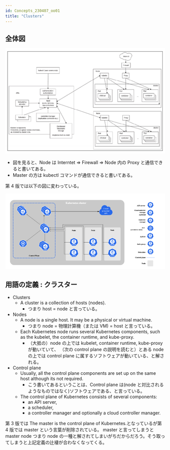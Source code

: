 ```yaml
---
id: Concepts_230407_oo01
title: "Clusters"
---
```


## 全体図

![](architecture.png)

- 図を見ると、Node は Interntet => Firewall => Node 内の Proxy と通信できると書いてある。
- Master の方は kubectl コマンドが通信できると書いてある。

第 4 版では以下の図に変わっている。

![](architecture4.png)


## 用語の定義 : クラスター

- Clusters
    - A cluster is a collection of hosts (nodes).
        - つまり host = node と言っている。
- Nodes
    - A node is a single host. It may be a physical or virtual machine. 
        - つまり node = 物理計算機（または VM) = host と言っている。
    - Each Kubernetes node runs several Kubernetes components, such as the kubelet, the container runtime, and kube-proxy. 
        - （大抵の）node の上では kubelet, container runtime, kube-proxy が動いていて、
        （次の control plane の説明を読むと）とある node の上では control plane に属するソフトウェアが動いている、と解される。
- Control plane 
    - Usually, all the control plane components are set up on the same host although its not required.
        - こう書いてあるということは、Control plane は(node と対比されるようなものではなく)ソフトウェアである、と言っている。
    - The control plane of Kubernetes consists of several components:
        - an API server, 
        - a scheduler, 
        - a controller manager and optionally a cloud controller manager. 

第 3 版では The master is the control plane of Kubernetes.となっているが第 4 版では master という言葉が削除されている。
master と言ってしまうと master node つまり node の一種と解されてしまいがちだからだろう。そう取ってしまうと上記定義の辻褄が合わなくなってくる。




